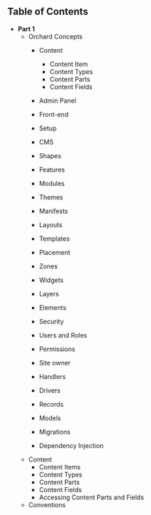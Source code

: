 ## Table of Contents ##

* **Part 1**
	* Orchard Concepts
		* Content
			* Content Item
			* Content Types
			* Content Parts
			* Content Fields
		* Admin Panel
		* Front-end
		* Setup
		* CMS
		
		* Shapes
		* Features
		* Modules
		* Themes
		* Manifests
		* Layouts
		* Templates
		* Placement
		* Zones
		* Widgets
		* Layers
		* Elements
		* Security
		* Users and Roles
		* Permissions
		* Site owner
		* Handlers
		* Drivers
		* Records
		* Models
		* Migrations
		* Dependency Injection
	* Content
		* Content Items
		* Content Types
		* Content Parts
		* Content Fields
		* Accessing Content Parts and Fields
	* Conventions
